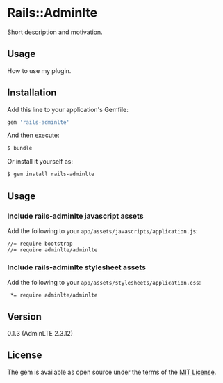 # Rails::Adminlte
Short description and motivation.

## Usage
How to use my plugin.

## Installation
Add this line to your application's Gemfile:

```ruby
gem 'rails-adminlte'
```

And then execute:
```bash
$ bundle
```

Or install it yourself as:
```bash
$ gem install rails-adminlte
```

## Usage

### Include rails-adminlte javascript assets

Add the following to your `app/assets/javascripts/application.js`:

    //= require bootstrap
    //= require adminlte/adminlte
  
### Include rails-adminlte stylesheet assets

Add the following to your `app/assets/stylesheets/application.css`:

     *= require adminlte/adminlte
     
## Version

0.1.3 (AdminLTE 2.3.12)
## License
The gem is available as open source under the terms of the [MIT License](http://opensource.org/licenses/MIT).




